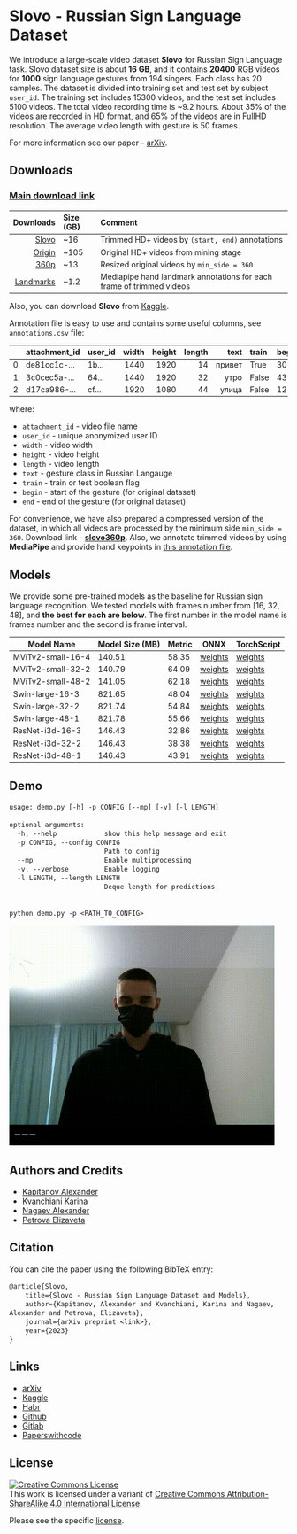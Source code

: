 # Slovo - Russian Sign Language Dataset

We introduce a large-scale video dataset **Slovo** for Russian Sign Language task. Slovo dataset size is about **16 GB**, and it contains **20400** RGB videos for **1000** sign language gestures from 194 singers. Each class has 20 samples. The dataset is divided into training set and test set by subject `user_id`. The training set includes 15300 videos, and the test set includes 5100 videos. The total video recording time is ~9.2 hours. About 35% of the videos are recorded in HD format, and 65% of the videos are in FullHD resolution. The average video length with gesture is 50 frames.

For more information see our paper - [arXiv]().

## Downloads
### [Main download link](https://n-ws-620xz-pd11.s3pd11.sbercloud.ru/b-ws-620xz-pd11-jux/slovo/slovo.zip)

|                                                                                               Downloads | Size (GB) | Comment                                                              |
|--------------------------------------------------------------------------------------------------------:|:----------|:---------------------------------------------------------------------|
|                [Slovo](https://n-ws-620xz-pd11.s3pd11.sbercloud.ru/b-ws-620xz-pd11-jux/slovo/slovo.zip) | ~16       | Trimmed HD+ videos by `(start, end)` annotations                     |
|          [Origin](https://n-ws-620xz-pd11.s3pd11.sbercloud.ru/b-ws-620xz-pd11-jux/slovo/slovo_full.zip) | ~105      | Original HD+ videos from mining stage                                |
|        [360p](https://n-ws-620xz-pd11.s3pd11.sbercloud.ru/b-ws-620xz-pd11-jux/slovo/slovo_full360.zip)  | ~13       | Resized original videos by `min_side = 360`                          |
| [Landmarks](https://n-ws-620xz-pd11.s3pd11.sbercloud.ru/b-ws-620xz-pd11-jux/slovo/slovo_mediapipe.json) | ~1.2      | Mediapipe hand landmark annotations for each frame of trimmed videos |

Also, you can download **Slovo** from [Kaggle](https://www.kaggle.com/datasets/kapitanov/slovo).

Annotation file is easy to use and contains some useful columns, see `annotations.csv` file:

|    | attachment_id | user_id | width | height | length |  text  | train   | begin | end |
|---:|:--------------|:--------|------:|-------:|-------:|-------:|:--------|:------|:----|
|  0 | de81cc1c-...  | 1b...   |  1440 |   1920 |     14 | привет | True    | 30    | 45  |
|  1 | 3c0cec5a-...  | 64...   |  1440 |   1920 |     32 |   утро | False   | 43    | 66  |
|  2 | d17ca986-...  | cf...   |  1920 |   1080 |     44 |  улица | False   | 12    | 31  |

where:
- `attachment_id` - video file name
- `user_id` - unique anonymized user ID
- `width` - video width
- `height` - video height
- `length` - video length
- `text` - gesture class in Russian Langauge
- `train` - train or test boolean flag
- `begin` - start of the gesture (for original dataset)
- `end` - end of the gesture (for original dataset)

For convenience, we have also prepared a compressed version of the dataset, in which all videos are processed by the minimum side `min_side = 360`. Download link - **[slovo360p](https://n-ws-620xz-pd11.s3pd11.sbercloud.ru/b-ws-620xz-pd11-jux/slovo/slovo_full360.zip)**.
Also, we annotate trimmed videos by using **MediaPipe** and provide hand keypoints in [this annotation file](https://n-ws-620xz-pd11.s3pd11.sbercloud.ru/b-ws-620xz-pd11-jux/slovo/slovo_mediapipe.json).

## Models
We provide some pre-trained models as the baseline for Russian sign language recognition. 
We tested models with frames number from [16, 32, 48], and **the best for each are below**.
The first number in the model name is frames number and the second is frame interval. 

| Model Name        | Model Size (MB) | Metric | ONNX                                                                                                            | TorchScript                                                                                                 |
|-------------------|-----------------|--------|-----------------------------------------------------------------------------------------------------------------|-------------------------------------------------------------------------------------------------------------|
| MViTv2-small-16-4 | 140.51          | 58.35  | [weights](https://n-ws-620xz-pd11.s3pd11.sbercloud.ru/b-ws-620xz-pd11-jux/slovo/models/mvit/onnx/mvit16-4.onnx) | [weights](https://n-ws-620xz-pd11.s3pd11.sbercloud.ru/b-ws-620xz-pd11-jux/slovo/models/mvit/pt/mvit16-4.pt) |
| MViTv2-small-32-2 | 140.79          | 64.09  | [weights](https://n-ws-620xz-pd11.s3pd11.sbercloud.ru/b-ws-620xz-pd11-jux/slovo/models/mvit/onnx/mvit32-2.onnx) | [weights](https://n-ws-620xz-pd11.s3pd11.sbercloud.ru/b-ws-620xz-pd11-jux/slovo/models/mvit/pt/mvit32-2.pt) |
| MViTv2-small-48-2 | 141.05          | 62.18  | [weights](https://n-ws-620xz-pd11.s3pd11.sbercloud.ru/b-ws-620xz-pd11-jux/slovo/models/mvit/onnx/mvit48-2.onnx) | [weights](https://n-ws-620xz-pd11.s3pd11.sbercloud.ru/b-ws-620xz-pd11-jux/slovo/models/mvit/pt/mvit48-2.pt) |
| Swin-large-16-3   | 821.65          | 48.04  | [weights](https://n-ws-620xz-pd11.s3pd11.sbercloud.ru/b-ws-620xz-pd11-jux/slovo/models/swin/onnx/swin16-3.onnx) | [weights](https://n-ws-620xz-pd11.s3pd11.sbercloud.ru/b-ws-620xz-pd11-jux/slovo/models/swin/pt/swin16-3.pt) |
| Swin-large-32-2   | 821.74          | 54.84  | [weights](https://n-ws-620xz-pd11.s3pd11.sbercloud.ru/b-ws-620xz-pd11-jux/slovo/models/swin/onnx/swin32-2.onnx) | [weights](https://n-ws-620xz-pd11.s3pd11.sbercloud.ru/b-ws-620xz-pd11-jux/slovo/models/swin/pt/swin32-2.pt) |
| Swin-large-48-1   | 821.78          | 55.66  | [weights](https://n-ws-620xz-pd11.s3pd11.sbercloud.ru/b-ws-620xz-pd11-jux/slovo/models/swin/onnx/swin48-1.onnx) | [weights](https://n-ws-620xz-pd11.s3pd11.sbercloud.ru/b-ws-620xz-pd11-jux/slovo/models/swin/pt/swin48-1.pt) |
| ResNet-i3d-16-3   | 146.43          | 32.86  | [weights](https://n-ws-620xz-pd11.s3pd11.sbercloud.ru/b-ws-620xz-pd11-jux/slovo/models/resnet/onnx/resnet16-3.onnx) | [weights](https://n-ws-620xz-pd11.s3pd11.sbercloud.ru/b-ws-620xz-pd11-jux/slovo/models/resnet/pt/resnet16-3.pt) |
| ResNet-i3d-32-2   | 146.43          | 38.38  | [weights](https://n-ws-620xz-pd11.s3pd11.sbercloud.ru/b-ws-620xz-pd11-jux/slovo/models/resnet/onnx/resnet32-2.onnx) | [weights](https://n-ws-620xz-pd11.s3pd11.sbercloud.ru/b-ws-620xz-pd11-jux/slovo/models/resnet/pt/resnet32-2.pt) |
| ResNet-i3d-48-1   | 146.43          | 43.91  | [weights](https://n-ws-620xz-pd11.s3pd11.sbercloud.ru/b-ws-620xz-pd11-jux/slovo/models/resnet/onnx/resnet48-1.onnx) | [weights](https://n-ws-620xz-pd11.s3pd11.sbercloud.ru/b-ws-620xz-pd11-jux/slovo/models/resnet/pt/resnet48-1.pt) |

## Demo
```console
usage: demo.py [-h] -p CONFIG [--mp] [-v] [-l LENGTH]

optional arguments:
  -h, --help            show this help message and exit
  -p CONFIG, --config CONFIG
                        Path to config
  --mp                  Enable multiprocessing
  -v, --verbose         Enable logging
  -l LENGTH, --length LENGTH
                        Deque length for predictions


python demo.py -p <PATH_TO_CONFIG>
```

![demo](images/demo.gif)

## Authors and Credits
- [Kapitanov Alexander](https://www.linkedin.com/in/hukenovs)
- [Kvanchiani Karina](https://www.linkedin.com/in/kvanchiani)
- [Nagaev Alexander](https://www.linkedin.com/in/nagadit/)
- [Petrova Elizaveta](https://www.linkedin.com/in/elizaveta-petrova-248135263/)

## Citation
You can cite the paper using the following BibTeX entry:

    @article{Slovo,
        title={Slovo - Russian Sign Language Dataset and Models},
        author={Kapitanov, Alexander and Kvanchiani, Karina and Nagaev, Alexander and Petrova, Elizaveta},
        journal={arXiv preprint <link>},
        year={2023}
    }

## Links
- [arXiv]()
- [Kaggle](https://www.kaggle.com/datasets/kapitanov/slovo)
- [Habr](https://habr.com/ru/companies/sberdevices/articles/737018/)
- [Github](https://github.com/hukenovs/slovo)
- [Gitlab](https://gitlab.aicloud.sbercloud.ru/rndcv/slovo)
- [Paperswithcode]()

## License
<a rel="license" href="http://creativecommons.org/licenses/by-sa/4.0/"><img alt="Creative Commons License" style="border-width:0" src="https://i.creativecommons.org/l/by-sa/4.0/88x31.png" /></a><br />This work is licensed under a variant of <a rel="license" href="http://creativecommons.org/licenses/by-sa/4.0/">Creative Commons Attribution-ShareAlike 4.0 International License</a>.

Please see the specific [license](https://github.com/hukenovs/slovo/blob/master/license/en_us.pdf).
